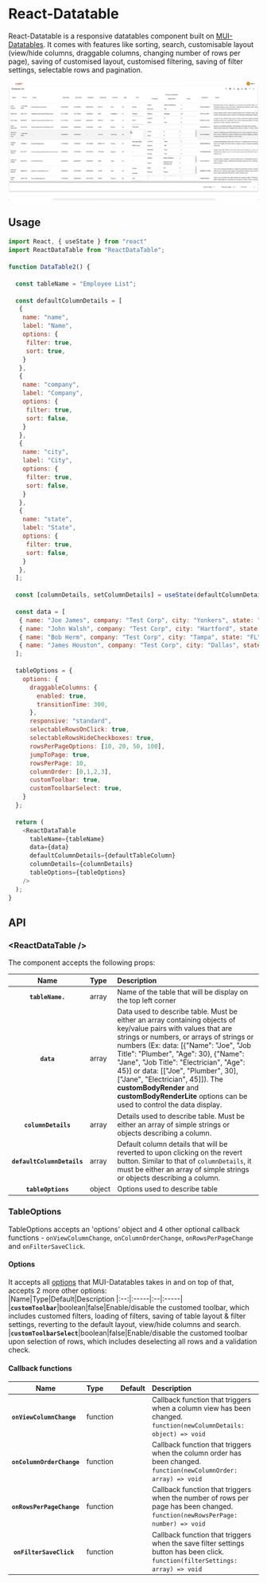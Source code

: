 # React-Datatable

React-Datatable is a responsive datatables component built on [MUI-Datatables](https://github.com/gregnb/mui-datatables).  It comes with features like sorting, search, customisable layout (view/hide columns, draggable columns, changing number of rows per page), saving of customised layout, customised filtering, saving of filter settings, selectable rows and pagination.

<div align="center">
	<img src="https://raw.githubusercontent.com/markuslyq/react-datatable/main/docs/docs%20images/datatable%20-%20customisable%20layout.gif" />
</div>

## Usage

```js
import React, { useState } from "react"
import ReactDataTable from "ReactDataTable";

function DataTable2() {

  const tableName = "Employee List";

  const defaultColumnDetails = [
   {
    name: "name",
    label: "Name",
    options: {
     filter: true,
     sort: true,
    }
   },
   {
    name: "company",
    label: "Company",
    options: {
     filter: true,
     sort: false,
    }
   },
   {
    name: "city",
    label: "City",
    options: {
     filter: true,
     sort: false,
    }
   },
   {
    name: "state",
    label: "State",
    options: {
     filter: true,
     sort: false,
    }
   },
  ];

  const [columnDetails, setColumnDetails] = useState(defaultColumnDetails);

  const data = [
   { name: "Joe James", company: "Test Corp", city: "Yonkers", state: "NY" },
   { name: "John Walsh", company: "Test Corp", city: "Hartford", state: "CT" },
   { name: "Bob Herm", company: "Test Corp", city: "Tampa", state: "FL" },
   { name: "James Houston", company: "Test Corp", city: "Dallas", state: "TX" },
  ];

  tableOptions = {
    options: {
      draggableColumns: {
        enabled: true,
        transitionTime: 300,
      },
      responsive: "standard",
      selectableRowsOnClick: true,
      selectableRowsHideCheckboxes: true,
      rowsPerPageOptions: [10, 20, 50, 100],
      jumpToPage: true,
      rowsPerPage: 10,
      columnOrder: [0,1,2,3],
      customToolbar: true,
      customToolbarSelect: true,
    }
  };

  return (
    <ReactDataTable 
      tableName={tableName}
      data={data}
      defaultColumnDetails={defaultTableColumn}
      columnDetails={columnDetails}
      tableOptions={tableOptions}
    />
  );
}  


```

## API

### &lt;ReactDataTable />

The component accepts the following props:

|Name|Type|Description
|:--:|:-----|:-----|
|**`tableName.`**|array|Name of the table that will be display on the top left corner
|**`data`**|array|Data used to describe table. Must be either an array containing objects of key/value pairs with values that are strings or numbers, or arrays of strings or numbers (Ex: data: [{"Name": "Joe", "Job Title": "Plumber", "Age": 30}, {"Name": "Jane", "Job Title": "Electrician", "Age": 45}] or data: [["Joe", "Plumber", 30], ["Jane", "Electrician", 45]]). The **customBodyRender** and **customBodyRenderLite** options can be used to control the data display.
|**`columnDetails`**|array|Details used to describe table. Must be either an array of simple strings or objects describing a column.
|**`defaultColumnDetails`**|array|Default column details that will be reverted to upon clicking on the revert button. Similar to that of `columnDetails`, it must be either an array of simple strings or objects describing a column. 
|**`tableOptions`**|object|Options used to describe table

### TableOptions
TableOptions accepts an 'options' object and 4 other optional callback functions - `onViewColumnChange`, `onColumnOrderChange`, `onRowsPerPageChange` and `onFilterSaveClick`.

#### Options
It accepts all [options](https://github.com/gregnb/mui-datatables#options) that MUI-Datatables takes in and on top of that, accepts 2 more other options:  
|Name|Type|Default|Description
|:--:|:-----|:--|:-----|
|**`customToolbar`**|boolean|false|Enable/disable the customed toolbar, which includes customed filters, loading of filters, saving of table layout & filter settings, reverting to the default layout, view/hide columns and search.
|**`customToolbarSelect`**|boolean|false|Enable/disable the customed toolbar upon selection of rows, which includes deselecting all rows and a validation check.

#### Callback functions
|Name|Type|Default|Description
|:--:|:-----|:--|:-----|
|**`onViewColumnChange `**|function||Callback function that triggers when a column view has been changed. `function(newColumnDetails: object) => void`
|**`onColumnOrderChange `**|function||Callback function that triggers when the column order has been changed. `function(newColumnOrder: array) => void`
|**`onRowsPerPageChange `**|function||Callback function that triggers when the number of rows per page has been changed. `function(newRowsPerPage: number) => void`
|**`onFilterSaveClick `**|function||Callback function that triggers when the save filter settings button has been click. `function(filterSettings: array) => void`
